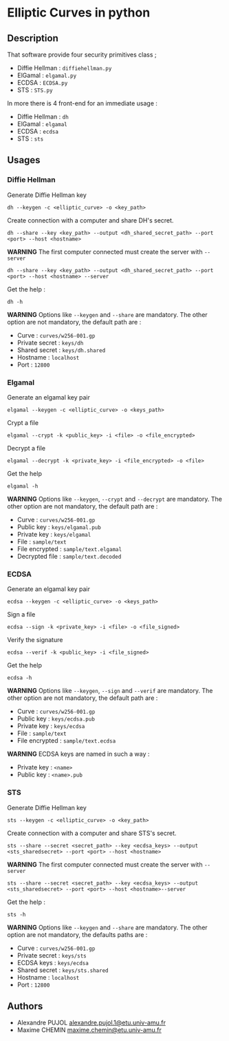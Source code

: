 # Elliptic Curves in python

## Description

That software provide four security primitives class ;
* Diffie Hellman : `diffiehellman.py`
* ElGamal : `elgamal.py`
* ECDSA : `ECDSA.py`
* STS : `STS.py`

In more there is 4 front-end for an immediate usage :
* Diffie Hellman : `dh`
* ElGamal : `elgamal`
* ECDSA : `ecdsa`
* STS : `sts`

## Usages

### Diffie Hellman


Generate Diffie Hellman key
```
dh --keygen -c <elliptic_curve> -o <key_path>
```

Create connection with a computer and share DH's secret.

```
dh --share --key <key_path> --output <dh_shared_secret_path> --port <port> --host <hostname>
```
**WARNING** The first computer connected must create the server with `--server`
```
dh --share --key <key_path> --output <dh_shared_secret_path> --port <port> --host <hostname> --server
```

Get the help :
```
dh -h
```

**WARNING** 
Options like `--keygen` and `--share` are mandatory. The other option are not mandatory, the default path are : 
* Curve : `curves/w256-001.gp`
* Private secret : `keys/dh`
* Shared secret : `keys/dh.shared`
* Hostname : `localhost`
* Port : `12800`

### Elgamal

Generate an elgamal key pair
```
elgamal --keygen -c <elliptic_curve> -o <keys_path>
```

Crypt a file
```
elgamal --crypt -k <public_key> -i <file> -o <file_encrypted>
```

Decrypt a file
```
elgamal --decrypt -k <private_key> -i <file_encrypted> -o <file>
```

Get the help
```
elgamal -h
```

**WARNING** 
Options like `--keygen`, `--crypt` and `--decrypt` are mandatory. The other option are not mandatory, the default path are : 
* Curve : `curves/w256-001.gp`
* Public key : `keys/elgamal.pub`
* Private key : `keys/elgamal`
* File : `sample/text`
* File encrypted : `sample/text.elgamal`
* Decrypted file : `sample/text.decoded`

### ECDSA

Generate an elgamal key pair
```
ecdsa --keygen -c <elliptic_curve> -o <keys_path>
```

Sign a file
```
ecdsa --sign -k <private_key> -i <file> -o <file_signed>
```

Verify the signature
```
ecdsa --verif -k <public_key> -i <file_signed>
```

Get the help
```
ecdsa -h
```

**WARNING** 
Options like `--keygen`, `--sign` and `--verif` are mandatory. The other option are not mandatory, the default path are : 
* Curve : `curves/w256-001.gp`
* Public key : `keys/ecdsa.pub`
* Private key : `keys/ecdsa`
* File : `sample/text`
* File encrypted : `sample/text.ecdsa`

**WARNING** 
ECDSA keys are named in such a way :
* Private key : `<name>`
* Public key : `<name>.pub`

### STS

Generate Diffie Hellman key
```
sts --keygen -c <elliptic_curve> -o <key_path>
```

Create connection with a computer and share STS's secret.
```
sts --share --secret <secret_path> --key <ecdsa_keys> --output <sts_sharedsecret> --port <port> --host <hostname>
```
**WARNING** The first computer connected must create the server with `--server`
```
sts --share --secret <secret_path> --key <ecdsa_keys> --output <sts_sharedsecret> --port <port> --host <hostname>--server
```

Get the help :
```
sts -h
```

**WARNING** 
Options like `--keygen` and `--share` are mandatory. The other option are not mandatory, the defaults paths are : 
* Curve : `curves/w256-001.gp`
* Private secret : `keys/sts`
* ECDSA keys : `keys/ecdsa`
* Shared secret : `keys/sts.shared`
* Hostname : `localhost`
* Port : `12800`

## Authors
* Alexandre PUJOL <alexandre.pujol.1@etu.univ-amu.fr>
* Maxime CHEMIN <maxime.chemin@etu.univ-amu.fr>
